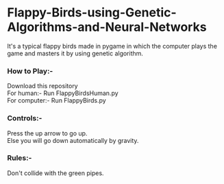 # Flappy-Birds-using-Genetic-Algorithms-and-Neural-Networks

It's a typical flappy birds made in pygame in which the computer plays the game and masters it by using genetic algorithm.

<h3>How to Play:-</h3>
  Download this repository<br/>
  For human:- Run FlappyBirdsHuman.py<br/>
  For computer:- Run FlappyBirds.py<br/>
    
<h3>Controls:-</h3>
  Press the up arrow to go up.<br/>
  Else you will go down automatically by gravity.
  
 <h3>Rules:-</h3>
  Don't collide with the green pipes.
  
  


